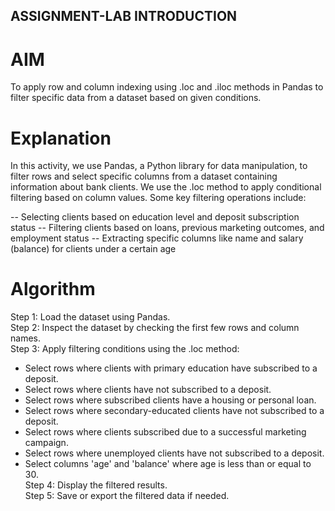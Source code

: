 ## ASSIGNMENT-LAB INTRODUCTION

# AIM
To apply row and column indexing using .loc and .iloc methods in Pandas to filter specific data from a dataset based on given conditions.

# Explanation
In this activity, we use Pandas, a Python library for data manipulation, to filter rows and select specific columns from a dataset containing information about bank clients.
We use the .loc method to apply conditional filtering based on column values. Some key filtering operations include:

-- Selecting clients based on education level and deposit subscription status
-- Filtering clients based on loans, previous marketing outcomes, and employment status
-- Extracting specific columns like name and salary (balance) for clients under a certain age


# Algorithm  

Step 1: Load the dataset using Pandas.  
Step 2:  Inspect the dataset by checking the first few rows and column names.  
Step 3:  Apply filtering conditions using the .loc method:  
   - Select rows where clients with primary education have subscribed to a deposit.  
   - Select rows where clients have not subscribed to a deposit.  
   - Select rows where subscribed clients have a housing or personal loan.  
   - Select rows where secondary-educated clients have not subscribed to a deposit.  
   - Select rows where clients subscribed due to a successful marketing campaign.  
   - Select rows where unemployed clients have not subscribed to a deposit.  
   - Select columns 'age' and 'balance' where age is less than or equal to 30.  
Step 4:  Display the filtered results.  
Step 5:  Save or export the filtered data if needed.
